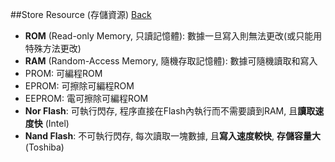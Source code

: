 ##Store Resource (存儲資源)	[Back](./../Embedded_System.md)

- **ROM** (Read-only Memory, 只讀記憶體): 數據一旦寫入則無法更改(或只能用特殊方法更改)
- **RAM** (Random-Access Memory, 隨機存取記憶體): 數據可隨機讀取和寫入
- PROM: 可編程ROM
- EPROM: 可擦除可編程ROM
- EEPROM: 電可擦除可編程ROM
- **Nor Flash**: 可執行閃存, 程序直接在Flash內執行而不需要讀到RAM, 且**讀取速度快** (Intel)
- **Nand Flash**: 不可執行閃存, 每次讀取一塊數據, 且**寫入速度較快**, **存儲容量大** (Toshiba)
